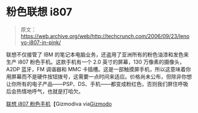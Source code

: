 # 粉色联想 i807 

> 原文：<https://web.archive.org/web/http://techcrunch.com/2006/09/23/lenovo-i807-in-pink/>

联想不仅接管了 IBM 的笔记本电脑业务，还盗用了亚洲所有的粉色油漆和发色来生产 i807 粉色手机。这款手机有一个 2.0 英寸的屏幕，130 万像素的摄像头，A2DP 蓝牙，FM 调谐器和 MMC 卡插槽。这是一部触摸屏手机，所以这意味着你用屏幕而不是硬件按钮拨号，这需要一点时间来适应。价格尚未公布，但除非你想让你所有的电子产品——PSP、DS、手机——都变成粉红色，否则我们屏住呼吸后会热情地呼气，也就是打哈欠。

[联想 i807 粉色手机](https://web.archive.org/web/20140707173215/http://www.gizmodiva.com/mobile_phones/lenovo_i807_pink_phone.php)【Gizmodiva via[Gizmodo](https://web.archive.org/web/20140707173215/http://www.gizmodo.com/gadgets/cellphones/lenovo-i807-now-in-pink-202212.php)